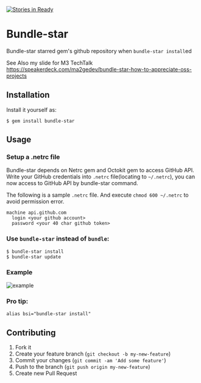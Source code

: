 [![Stories in Ready](https://badge.waffle.io/ma2gedev/bundle-star.png?label=ready)](https://waffle.io/ma2gedev/bundle-star)  
# Bundle-star

Bundle-star starred gem's github repository when `bundle-star install`ed

See Also my slide for M3 TechTalk https://speakerdeck.com/ma2gedev/bundle-star-how-to-appreciate-oss-projects

## Installation

Install it yourself as:

    $ gem install bundle-star

## Usage

### Setup a .netrc file

Bundle-star depends on Netrc gem and Octokit gem to access GitHub API. 
Write your GitHub credentials into `.netrc` file(locating to `~/.netrc`), you can now access to GitHub API by bundle-star command.

The following is a sample `.netrc` file. And execute `chmod 600 ~/.netrc` to avoid permission error.

```
machine api.github.com
  login <your github account>
  password <your 40 char github token>
```

### Use `bundle-star` instead of `bundle`:

    $ bundle-star install
    $ bundle-star update

### Example

![example](https://github.com/ma2gedev/bundle-star/raw/master/exec_bundle-star.png)

### Pro tip:

    alias bsi="bundle-star install"

## Contributing

1. Fork it
2. Create your feature branch (`git checkout -b my-new-feature`)
3. Commit your changes (`git commit -am 'Add some feature'`)
4. Push to the branch (`git push origin my-new-feature`)
5. Create new Pull Request
